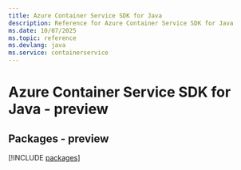 ```yaml
---
title: Azure Container Service SDK for Java
description: Reference for Azure Container Service SDK for Java
ms.date: 10/07/2025
ms.topic: reference
ms.devlang: java
ms.service: containerservice
---
```

# Azure Container Service SDK for Java - preview
## Packages - preview
[!INCLUDE [packages](container-service-index.md)]